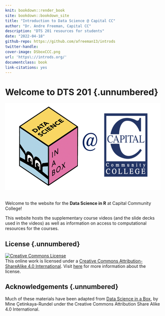 ```yaml
---
knit: bookdown::render_book
site: bookdown::bookdown_site
title: "Introduction to Data Science @ Capital CC"
author: "Dr. Andre Freeman, Capital CC"
description: "DTS 201 resources for students"
date: "2022-04-18"
github-repo: https://github.com/afreeman13/introds
twitter-handle: 
cover-image: DSboxCCC.png
url: 'https\://introds.org/'
documentclass: book
link-citations: yes
---
```


# Welcome to DTS 201 {.unnumbered}

<img src="DSatCCC.png" width="587" height="283"/>

<br>Welcome to the website for the <b>Data Science in R</b> at Capital Community College!

This website hosts the supplementary course videos (and the slide decks used in the videos) as well as information on access to computational resources for the courses.

## License {.unnumbered}

<a rel="license" href="https://creativecommons.org/licenses/by-sa/4.0/"><img src="https://licensebuttons.net/l/by-sa/4.0/88x31.png" alt="Creative Commons License" style="border-width:0"/></a><br />This online work is licensed under a <a rel="license" href="https://creativecommons.org/licenses/by-sa/4.0/">Creative Commons Attribution-ShareAlike 4.0 International</a>.
Visit [here](https://github.com/dukestatsciintrods/blob/master/LICENSE.md) for more information about the license.

## Acknowledgements {.unnumbered}

Much of these materials have been adapted from [Data Science in a Box](https://datasciencebox.org/), by Mine Çetinkaya-Rundel under the Creative Commons Attribution Share Alike 4.0 International.
